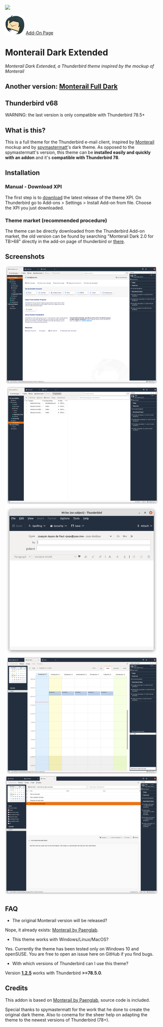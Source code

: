 ![](https://github.com/joax/thunderbird-dark-theme/workflows/CI/badge.svg)

![Logo](/icon.png?raw=true)
[Add-On Page](https://addons.thunderbird.net/en-US/thunderbird/addon/monterail-darkness-extended/)

# Monterail Dark Extended
_Monterail Dark Extended, a Thunderbird theme inspired by the mockup of Monterail_

## Another version: [Monterail Full Dark](https://github.com/conema/monterail-fulldark)

## Thunderbird v68
WARNING: the last version is only compatible with Thunderbird 78.5+

## What is this?
This is a full theme for the Thunderbird e-mail client, inspired by [Monterail](https://monterail.com/blog/2016/the-power-of-email-clients-why-did-we-redesign-thunderbird) mockup and by [spymastermatt](https://github.com/spymastermatt/thunderbird-monterail)'s dark theme. As opposed to the spymastermatt's version, this theme can be **installed easily and quickly with an addon** and it's **compatible with Thunderbird 78**.

## Installation
### Manual - Download XPI
The first step is to [download](https://github.com/joax/releases) the latest release of the theme XPI. On Thunderbird go to Add-ons > Settings > Install Add-on from file. Choose the XPI you just downloaded.

### Theme market (**recommended procedure**)
The theme can be directly downloaded from the Thunderbird Add-on market, the old version can be found by searching "Monterail Dark 2.0 for TB>68" directly in the add-on page of thunderbird or [there](https://addons.thunderbird.net/it/thunderbird/addon/monterail-dark-2-0-for-tb-68/). 

## Screenshots
![Preview Account Center](/preview-account-center.png?raw=true)
![Preview Messenger](/preview-messenger.png?raw=true)
![Preview Composer](/preview-composer.png?raw=true)
![Preview Calendar](/preview-calendar.png?raw=true)
![Preview Tasks](/preview-tasks.png?raw=true)

## FAQ
* The original Monterail version will be released?

Nope, it already exists: [Monterail by Paenglab](https://addons.thunderbird.net/en-US/thunderbird/addon/monterail/).

* This theme works with Windows/Linux/MacOS?

Yes. Currently the theme has been tested only on Windows 10 and openSUSE. You are free to open an issue here on GitHub if you find bugs.

* With which versions of Thunderbird can I use this theme?

Version **[1.2.5](https://github.com/joax/releases/tag/v1.0.3)** works with Thunderbird **>=78.5.0**.

## Credits
This addon is based on [Monterail by Paenglab](https://addons.thunderbird.net/en-US/thunderbird/addon/monterail/), source code is included.

Special thanks to spymastermatt for the work that he done to create the original dark theme. Also to conema for the sheer help on adapting the theme to the newest versions of Thunderbird (78+).
